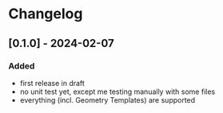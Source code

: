 # Changelog


## [0.1.0] - 2024-02-07
### Added
- first release in draft
- no unit test yet, except me testing manually with some files
- everything (incl. Geometry Templates) are supported
